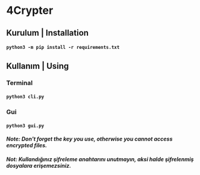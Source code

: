 # 4Crypter

<h2><strong>Kurulum | Installation</strong></h2>
<h4><strong><code>python3 -m pip install -r requirements.txt</code></strong></h4>

<h2><strong>Kullanım | Using</strong></h2>
<h3><strong>Terminal</strong></h3>
<h4><code><strong>python3 cli.py</strong></code></h4>

<h3><strong>Gui</strong></h3>
<h4><code><strong>python3 gui.py</strong></code></h4>

<h4><i>Note: Don't forget the key you use, otherwise you cannot access encrypted files.</i></h4>
<h4><i>Not: Kullandığınız şifreleme anahtarını unutmayın, aksi halde şifrelenmiş dosyalara erişemezsiniz.</i></h4>
